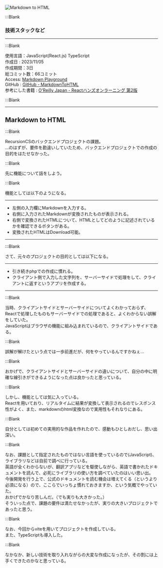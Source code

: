 

![Markdown to HTML](/pages/Products/page/markdown-to-html/img/markdown-to-html.jpg)  

:::Blank  

### 技術スタックなど  

---  
:::Blank  

使用言語：JavaScript(React.js) TypeScript  
作成日 : 2023/11/05  
作成期間：3日  
総コミット数：66コミット  
Access: [Markdown Playground](https://kip2.github.io/MarkdownToHTML/)  
GitHub : [GitHub - MarkdownToHTML](https://github.com/kip2/MarkdownToHTML)  
参考にした書籍 : [O'Reilly Japan - Reactハンズオンラーニング 第2版](https://www.oreilly.co.jp//books/9784873119380/)  


:::Blank  

---  

## Markdown to HTML  

:::Blank  

RecursionCSのバックエンドプロジェクトの課題。  
...のはずが、要件を勘違いしていたため、バックエンドプロジェクトでの作成の目的をはたせなかった。  

:::Blank  

先に機能について話をしよう。  

:::Blank  

機能としては以下のようになる。  

---  
- 左側の入力欄にMarkdownを入力する。  
- 右側に入力されたMarkdownが変換されたものが表示される。  
- 右側で変換されたHTMLについて、HTMLとしてどのように記述されているかを確認できるボタンがある。  
- 変換されたHTMLはDownload可能。  
---  

:::Blank  

さて、元々のプロジェクトの目的としては以下になる。  

---    
- 引き続きphpでの作成に慣れる。  
- クライアント側で入力した文字列を、サーバーサイドで処理をして、クライアントに返すというアプリを作成する。  
---    

:::Blank  

当時、クライアントサイドとサーバーサイドについてよくわかっておらず、Reactで処理したものもサーバーサイドでの処理であると、よくわからない誤解をしていた。  
JavaScriptはブラウザの機能に組み込まれているので、クライアントサイドである。  

:::Blank  

誤解が解けたという点では一歩前進だが、何をやっているんですかねぇ...  

:::Blank  

おかげで、クライアントサイドとサーバーサイドの違いについて、自分の中に明確な線引きができるようになった点は良かったと思っている。  

:::Blank  

しかし、機能としては気に入っている。  
Reactを用いており、リアルタイムに結果が変換して表示されるのでレスポンス性がよく、また、markdownのhtml変換なので実用性もそれなりにある。  

:::Blank  

自分としては初めての実用的な作品を作れたので、感動もひとしおだし、思い出深い。  

:::Blank  

なお、課題として指定されたものではない言語を使っているので(JavaScript)、ライブラリなどは自前で調べに行っている。  
英語が全くわからないが、翻訳アプリなどを駆使しながら、英語で書かれたドキュメントを読んで、必死にライブラリの使い方を調べていたのはいい思い出。  
今後開発を行う上で、公式のドキュメントを読む機会は増えてくる（というより必須になる）ので、ここらでいっちょ慣れておきますか、という気概でやっていた。  
おかげでかなり苦しんだ。（でも実りも大きかった。）  
そういった点で、課題の要件は満たせなかったが、実りの大きいプロジェクトであったと思う。  

:::Blank  

なお、今回からviteを用いてプロジェクトを作成している。  
また、TypeScriptも導入した。  

:::Blank  

なかなか、新しい技術を取り入れながらの大変な作成になったが、その割には上手くできたのかなと思っている。  

